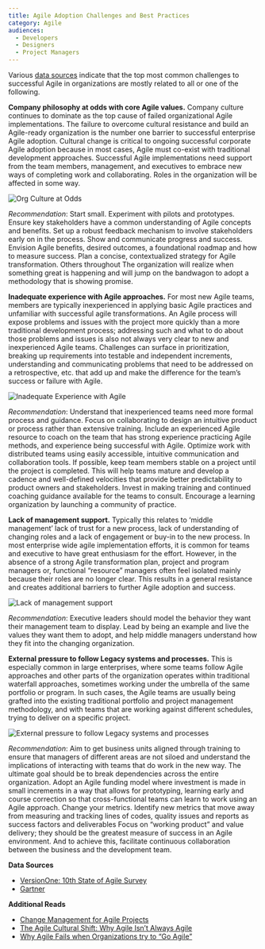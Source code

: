 ```yaml
---
title: Agile Adoption Challenges and Best Practices
category: Agile
audiences:
  - Developers
  - Designers
  - Project Managers
---
```


Various [data sources](https://versionone.com/pdf/VersionOne-10th-Annual-State-of-Agile-Report.pdf) indicate that the top most common challenges to successful Agile in organizations are mostly related to all or one of the following.

**Company philosophy at odds with core Agile values.** Company culture continues to dominate as the top cause of failed organizational Agile implementations. The failure to overcome cultural resistance and build an Agile-ready organization is the number one barrier to successful enterprise Agile adoption. Cultural change is critical to ongoing successful corporate Agile adoption because in most cases, Agile must co-exist with traditional development approaches. Successful Agile implementations need support from the team members, management, and executives to embrace new ways of completing work and collaborating. Roles in the organization will be affected in some way. 

<img src="{{ site.baseurl }}/assets/img/guides/OddswithAgile.PNG"
  alt="Org Culture at Odds"
  class="guide-image">

*Recommendation*: Start small. Experiment with pilots and prototypes. Ensure key stakeholders have a common understanding of Agile concepts and benefits. Set up a robust feedback mechanism to involve stakeholders early on in the process. Show and communicate progress and success. Envision Agile benefits, desired outcomes, a foundational roadmap and how to measure success. Plan a concise, contextualized strategy for Agile transformation. Others throughout The organization will realize when something great is happening and will jump on the bandwagon to adopt a methodology that is showing promise. 

**Inadequate experience with Agile approaches.** For most new Agile teams, members are typically inexperienced in applying basic Agile practices and unfamiliar with successful agile transformations. An Agile process will expose problems and issues with the project more quickly than a more traditional development process; addressing such and what to do about those problems and issues is also not always very clear to new and inexperienced Agile teams.  Challenges can surface in prioritization, breaking up requirements into testable and independent increments, understanding and communicating problems that need to be addressed on a retrospective, etc. that add up and make the difference for the team’s success or failure with Agile.  

<img src="{{ site.baseurl }}/assets/img/guides/InexperiencewithAgile.png"
  alt="Inadequate Experience with Agile"
  class="guide-image">

*Recommendation*: Understand that inexperienced teams need more formal process and guidance. Focus on collaborating to design an intuitive product or process rather than extensive training. Include an experienced Agile resource to coach on the team that has strong experience practicing Agile methods, and experience being successful with Agile. Optimize work with distributed teams using easily accessible, intuitive communication and collaboration tools. If possible, keep team members stable on a project until the project is completed. This will help teams mature and develop a cadence and well-defined velocities that provide better predictability to product owners and stakeholders. Invest in making training and continued coaching guidance available for the teams to consult. Encourage a learning organization by launching a community of practice. 

**Lack of management support.** Typically this relates to ‘middle management’ lack of trust for a new process, lack of understanding of changing roles and a lack of engagement or buy-in to the new process. In most enterprise wide agile implementation efforts, it is common for teams and executive to have great enthusiasm for the effort. However, in the absence of a strong Agile transformation plan, project and program managers or, functional “resource” managers often feel isolated mainly because their roles are no longer clear. This results in a general resistance and creates additional barriers to further Agile adoption and success.

<img src="{{ site.baseurl }}/assets/img/guides/NoMgtSupport.png"
  alt="Lack of management support"
  class="guide-image">

*Recommendation*: Executive leaders should model the behavior they want their management team to display. Lead by being an example and live the values they want them to adopt, and help middle managers understand how they fit into the changing organization.

**External pressure to follow Legacy systems and processes.** This is especially common in large enterprises, where some teams follow Agile approaches and other parts of the organization operates within traditional waterfall approaches, sometimes working under the umbrella of the same portfolio or program. In such cases, the Agile teams are usually being grafted into the existing traditional portfolio and project management methodology, and with teams that are working against  different schedules, trying to deliver on a specific project. 

<img src="{{ site.baseurl }}/assets/img/guides/LegacyPMO.png"
  alt="External pressure to follow Legacy systems and processes"
  class="guide-image">
  
*Recommendation*: Aim to get business units aligned through training to ensure that managers of different areas are not siloed and understand the implications of interacting with teams that do work in the new way. The ultimate goal should be to break dependencies across the entire organization. Adopt an Agile funding model where investment is made in small increments in a way that allows for prototyping, learning early and course correction so that cross-functional teams can learn to work using an Agile approach. Change your metrics. Identify new metrics that move away from measuring and tracking lines of codes, quality issues and reports as success factors and deliverables Focus on “working product” and value delivery; they should be the greatest measure of success in an Agile environment. And to achieve this, facilitate continuous collaboration between the business and the development team.

**Data Sources**
* [VersionOne: 10th State of Agile Survey](https://versionone.com/pdf/VersionOne-10th-Annual-State-of-Agile-Report.pdf) 
* [Gartner](http://www.gartner.com/technology/topics/trends.jsp)

**Additional Reads** 
* [Change Management for Agile Projects](http://enterprise-knowledge.com/change-management-for-agile-projects/)
* [The Agile Cultural Shift: Why Agile Isn’t Always Agile](https://www.cgi.com/sites/default/files/white-papers/agile-culture-white-paper.pdf)
* [Why Agile Fails when Organizations try to “Go Agile”](http://enterprise-knowledge.com/why-agile-fails-when-organizations-try-to-go-agile/)

